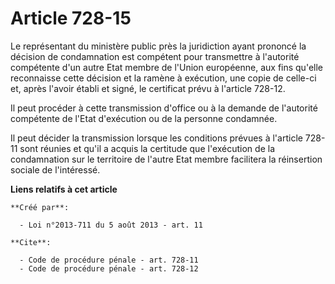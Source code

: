 # Article 728-15

Le représentant du ministère public près la juridiction ayant prononcé la décision de condamnation est compétent pour
transmettre à l'autorité compétente d'un autre Etat membre de l'Union européenne, aux fins qu'elle reconnaisse cette décision
et la ramène à exécution, une copie de celle-ci et, après l'avoir établi et signé, le certificat prévu à l'article 728-12. 

Il peut procéder à cette transmission d'office ou à la demande de l'autorité compétente de l'Etat d'exécution ou de la
personne condamnée. 

Il peut décider la transmission lorsque les conditions prévues à l'article 728-11 sont réunies et qu'il a acquis la certitude
que l'exécution de la condamnation sur le territoire de l'autre Etat membre facilitera la réinsertion sociale de l'intéressé.

**Liens relatifs à cet article**

	**Créé par**:

	  - Loi n°2013-711 du 5 août 2013 - art. 11

	**Cite**:

	  - Code de procédure pénale - art. 728-11
	  - Code de procédure pénale - art. 728-12
